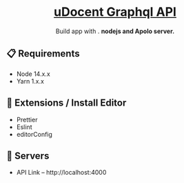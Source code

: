 <h1 align="center">
  <a href="https://dummyimage.com/200x200/000/fff">
    uDocent Graphql API
  </a>
</h1>

<p align="center">
  Build app with .
  <strong>nodejs and Apolo server.</strong><br>
</p>

## 📋 Requirements

- Node 14.x.x
- Yarn 1.x.x

## 👏 Extensions / Install Editor

- Prettier
- Eslint
- editorConfig

## 🚀 Servers

- API Link – http://localhost:4000
